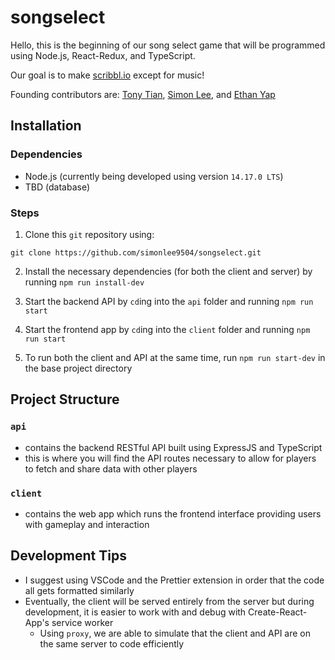 # songselect

Hello, this is the beginning of our song select game that will be programmed using Node.js, React-Redux, and TypeScript.

Our goal is to make [scribbl.io](https://skribbl.io) except for music!

Founding contributors are: [Tony Tian](https://github.com/tonytian2357), [Simon Lee](https://github.com/simonlee9504), and [Ethan Yap](https://github.com/ethany3)

## Installation

### Dependencies

-   Node.js (currently being developed using version `14.17.0 LTS`)
-   TBD (database)

### Steps

1. Clone this `git` repository using:

```
git clone https://github.com/simonlee9504/songselect.git
```

2. Install the necessary dependencies (for both the client and server) by running `npm run install-dev`

3. Start the backend API by `cd`ing into the `api` folder and running `npm run start`

4. Start the frontend app by `cd`ing into the `client` folder and running `npm run start`

5. To run both the client and API at the same time, run `npm run start-dev` in the base project directory

## Project Structure

### `api`

-   contains the backend RESTful API built using ExpressJS and TypeScript
-   this is where you will find the API routes necessary to allow for players to fetch and share data with other players

### `client`

-   contains the web app which runs the frontend interface providing users with gameplay and interaction

## Development Tips

-   I suggest using VSCode and the Prettier extension in order that the code all gets formatted similarly
-   Eventually, the client will be served entirely from the server but during development, it is easier to work with and debug with Create-React-App's service worker
    -   Using `proxy`, we are able to simulate that the client and API are on the same server to code efficiently
